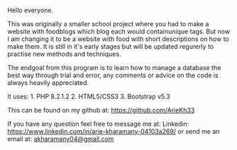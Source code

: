 Hello everyone.

This was originally a smaller school project where you had to make a website with foodblogs which blog each would containunique tags.
But now I am changing it to be a website with food with short descriptions on how to make them.
It is still in it's early stages but will be updated regurerly to practise new methods and techniques.

The endgoal from this program is to learn how to manage a database the best way through trial and error, any comments or advice on the code is always heavily appreciated.

It uses:
    1. PHP 8.2.1.2
    2. HTML5/CSS3
    3. Bootstrap v5.3

This can be found on my github at: https://github.com/ArieKh33

If you have any question feel free to message me at:
    Linkedin: https://www.linkedin.com/in/arie-kharamany-04103a269/
    or send me an email at: akharamany04@gmail.com
